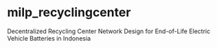 # milp_recyclingcenter
Decentralized Recycling Center Network Design for End-of-Life Electric Vehicle Batteries in Indonesia

